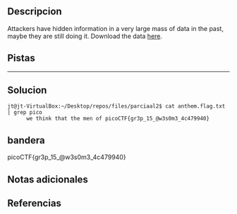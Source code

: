 ## Descripcion
Attackers have hidden information in a very large mass of data in the past, maybe they are still doing it. Download the data [here](https://artifacts.picoctf.net/c/124/anthem.flag.txt).
## Pistas 
****** 
## Solucion
```
jt@jt-VirtualBox:~/Desktop/repos/files/parciaal2$ cat anthem.flag.txt | grep pico
      we think that the men of picoCTF{gr3p_15_@w3s0m3_4c479940} 
```

## bandera
picoCTF{gr3p_15_@w3s0m3_4c479940}
## Notas adicionales 

## Referencias